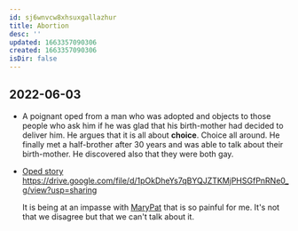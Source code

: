 ```yaml
---
id: sj6wnvcw8xhsuxgallazhur
title: Abortion
desc: ''
updated: 1663357090306
created: 1663357090306
isDir: false
---
```


## 2022-06-03
- A poignant oped from a man who was adopted and objects to those people who ask him if he was glad that his birth-mother had decided to deliver him. He argues that it is all about **choice**. Choice all around. He finally met a half-brother after 30 years and was able to talk about their birth-mother. He discovered also that they were both gay.
- [Oped story](https://drive.google.com/file/d/1pOkDheYs7qBYQJZTKMjPHSGfPnRNe0_g/vie) https://drive.google.com/file/d/1pOkDheYs7qBYQJZTKMjPHSGfPnRNe0_g/view?usp=sharing
  
  It is being at an impasse with [MaryPat](MaryPat.md) that is so painful for me. It's not that we disagree but that we can't talk about it.